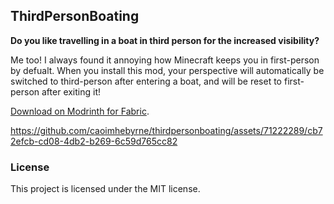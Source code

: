 ## ThirdPersonBoating

**Do you like travelling in a boat in third person for the increased visibility?**

Me too! I always found it annoying how Minecraft keeps you in first-person by defualt. When you install this mod, your perspective will automatically be switched to third-person after entering a boat, and will be reset to first-person after exiting it!

[Download on Modrinth for Fabric](https://modrinth.com/mod/thirdpersonboating).

https://github.com/caoimhebyrne/thirdpersonboating/assets/71222289/cb72efcb-cd08-4db2-b269-6c59d765cc82

### License

This project is licensed under the MIT license.
